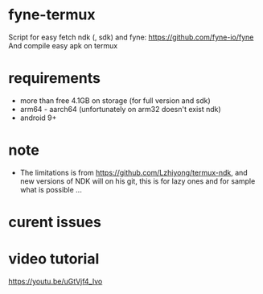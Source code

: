 # fyne-termux
Script for easy fetch ndk (, sdk) and fyne: https://github.com/fyne-io/fyne
And compile easy apk on termux
# requirements
- more than free 4.1GB on storage (for full version and sdk)
- arm64 - aarch64 (unfortunately on arm32 doesn't exist ndk)
- android 9+

# note
- The limitations is from https://github.com/Lzhiyong/termux-ndk, and new versions of NDK will on his git, this is for lazy ones and for sample what is possible ...

# curent issues

# video tutorial
https://youtu.be/uGtVjf4_Ivo
